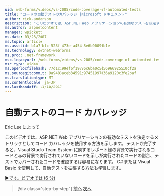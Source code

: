 ```yaml
---
uid: web-forms/videos/vs-2005/code-coverage-of-automated-tests
title: "コードの自動テストのカバレッジ |Microsoft ドキュメント"
author: rick-anderson
description: "このビデオでは、ASP.NET Web アプリケーションの有効なテストを決定するメトリックとしてコード カバレッジを使用する方法を示します。 テストの後に、com がしています."
ms.author: aspnetcontent
manager: wpickett
ms.date: 03/23/2007
ms.topic: article
ms.assetid: b1a7fbfc-523f-473e-a454-8e6b90099b1e
ms.technology: dotnet-webforms
ms.prod: .net-framework
msc.legacyurl: /web-forms/videos/vs-2005/code-coverage-of-automated-tests
msc.type: video
ms.openlocfilehash: 77d1c199ef6f19786c6ba0c5d56966925510cf2a
ms.sourcegitcommit: 9a9483aceb34591c97451997036a9120c3fe2baf
ms.translationtype: MT
ms.contentlocale: ja-JP
ms.lasthandoff: 11/10/2017
---
```

<a name="code-coverage-of-automated-tests"></a>自動テストのコード カバレッジ
====================
Eric Lee によって

このビデオでは、ASP.NET Web アプリケーションの有効なテストを決定するメトリックとしてコード カバレッジを使用する方法を示します。 テストが完了すると、Visual Studio Team System に関するレポート緑の背景で実行されるコードと赤の背景で実行されていないコードを示しが実行されたコードの割合、テストでカバーされたコードを確認するは容易になります。 C# または Visual Basic を使用して、自動テストを拡張する方法も学習します。

[&#9654;です。ビデオでは (6 分)](https://channel9.msdn.com/Blogs/ASP-NET-Site-Videos/code-coverage-of-automated-tests)

>[!div class="step-by-step"]
[前へ](measuring-the-business-value-of-ajax.md)
[次へ](custom-extraction-rules-and-coded-web-tests.md)
